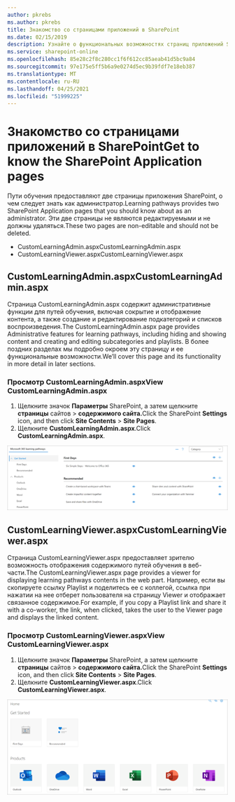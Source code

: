 ```yaml
---
author: pkrebs
ms.author: pkrebs
title: Знакомство со страницами приложений в SharePoint
ms.date: 02/15/2019
description: Узнайте о функциональных возможностях страниц приложений SharePoint в программах обучения Microsoft 365
ms.service: sharepoint-online
ms.openlocfilehash: 85e28c2f8c280cc1f6f612cc85aeab41d5bc9a84
ms.sourcegitcommit: 97e175e5ff5b6a9e0274d5ec9b39fdf7e18eb387
ms.translationtype: MT
ms.contentlocale: ru-RU
ms.lasthandoff: 04/25/2021
ms.locfileid: "51999225"
---
```

# <a name="get-to-know-the-sharepoint-application-pages"></a><span data-ttu-id="d2cdd-103">Знакомство со страницами приложений в SharePoint</span><span class="sxs-lookup"><span data-stu-id="d2cdd-103">Get to know the SharePoint Application pages</span></span>

<span data-ttu-id="d2cdd-104">Пути обучения предоставляют две страницы приложения SharePoint, о чем следует знать как администратор.</span><span class="sxs-lookup"><span data-stu-id="d2cdd-104">Learning pathways provides two SharePoint Application pages that you should know about as an administrator.</span></span> <span data-ttu-id="d2cdd-105">Эти две страницы не являются редактируемыми и не должны удаляться.</span><span class="sxs-lookup"><span data-stu-id="d2cdd-105">These two pages are non-editable and should not be deleted.</span></span> 

- <span data-ttu-id="d2cdd-106">CustomLearningAdmin.aspx</span><span class="sxs-lookup"><span data-stu-id="d2cdd-106">CustomLearningAdmin.aspx</span></span>
- <span data-ttu-id="d2cdd-107">CustomLearningViewer.aspx</span><span class="sxs-lookup"><span data-stu-id="d2cdd-107">CustomLearningViewer.aspx</span></span>

## <a name="customlearningadminaspx"></a><span data-ttu-id="d2cdd-108">CustomLearningAdmin.aspx</span><span class="sxs-lookup"><span data-stu-id="d2cdd-108">CustomLearningAdmin.aspx</span></span>

<span data-ttu-id="d2cdd-109">Страница CustomLearningAdmin.aspx содержит административные функции для путей обучения, включая сокрытие и отображение контента, а также создание и редактирование подкатегорий и списков воспроизведения.</span><span class="sxs-lookup"><span data-stu-id="d2cdd-109">The CustomLearningAdmin.aspx page provides Administrative features for learning pathways, including hiding and showing content and creating and editing subcategories and playlists.</span></span> <span data-ttu-id="d2cdd-110">В более поздних разделах мы подробно окроем эту страницу и ее функциональные возможности.</span><span class="sxs-lookup"><span data-stu-id="d2cdd-110">We’ll cover this page and its functionality in more detail in later sections.</span></span>

### <a name="view-customlearningadminaspx"></a><span data-ttu-id="d2cdd-111">Просмотр CustomLearningAdmin.aspx</span><span class="sxs-lookup"><span data-stu-id="d2cdd-111">View CustomLearningAdmin.aspx</span></span>

1. <span data-ttu-id="d2cdd-112">Щелкните значок **Параметры** SharePoint, а затем щелкните **страницы** сайтов  >  **содержимого сайта.**</span><span class="sxs-lookup"><span data-stu-id="d2cdd-112">Click the SharePoint **Settings** icon, and then click **Site Contents** > **Site Pages**.</span></span> 
2. <span data-ttu-id="d2cdd-113">Щелкните **CustomLearningAdmin.aspx**.</span><span class="sxs-lookup"><span data-stu-id="d2cdd-113">Click **CustomLearningAdmin.aspx**.</span></span> 

![cg-adminapppage.png](media/cg-adminapppage.png)

## <a name="customlearningvieweraspx"></a><span data-ttu-id="d2cdd-115">CustomLearningViewer.aspx</span><span class="sxs-lookup"><span data-stu-id="d2cdd-115">CustomLearningViewer.aspx</span></span>
<span data-ttu-id="d2cdd-116">Страница CustomLearningViewer.aspx предоставляет зрителю возможность отображения содержимого путей обучения в веб-части.</span><span class="sxs-lookup"><span data-stu-id="d2cdd-116">The CustomLearningViewer.aspx page provides a viewer for displaying learning pathways contents in the web part.</span></span> <span data-ttu-id="d2cdd-117">Например, если вы скопируете ссылку Playlist и поделитесь ее с коллегой, ссылка при нажатии на нее отберет пользователя на страницу Viewer и отображает связанное содержимое.</span><span class="sxs-lookup"><span data-stu-id="d2cdd-117">For example, if you copy a Playlist link and share it with a co-worker, the link, when clicked, takes the user to the Viewer page and displays the linked content.</span></span> 

### <a name="view-customlearningvieweraspx"></a><span data-ttu-id="d2cdd-118">Просмотр CustomLearningViewer.aspx</span><span class="sxs-lookup"><span data-stu-id="d2cdd-118">View CustomLearningViewer.aspx</span></span>

1. <span data-ttu-id="d2cdd-119">Щелкните значок **Параметры** SharePoint, а затем щелкните **страницы** сайтов  >  **содержимого сайта.**</span><span class="sxs-lookup"><span data-stu-id="d2cdd-119">Click the SharePoint **Settings** icon, and then click **Site Contents** > **Site Pages**.</span></span> 
2. <span data-ttu-id="d2cdd-120">Щелкните **CustomLearningViewer.aspx**.</span><span class="sxs-lookup"><span data-stu-id="d2cdd-120">Click **CustomLearningViewer.aspx**.</span></span> 

![cg-viewerapppage.png](media/cg-viewerapppage.png)

